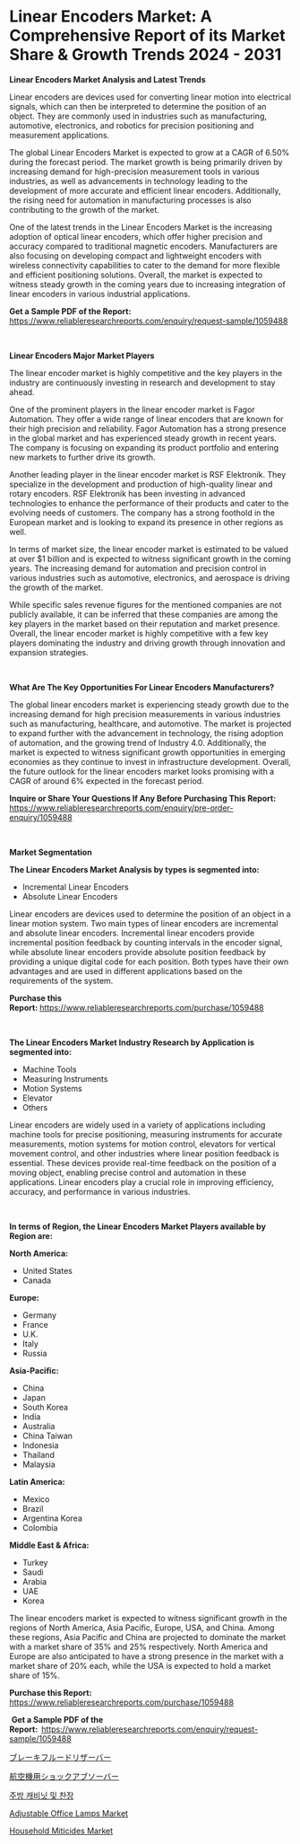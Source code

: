 <p><h1>Linear Encoders Market: A Comprehensive Report of its Market Share & Growth Trends 2024 - 2031</h1></p><p><strong>Linear Encoders Market Analysis and Latest Trends</strong></p>
<p><p>Linear encoders are devices used for converting linear motion into electrical signals, which can then be interpreted to determine the position of an object. They are commonly used in industries such as manufacturing, automotive, electronics, and robotics for precision positioning and measurement applications.</p><p>The global Linear Encoders Market is expected to grow at a CAGR of 6.50% during the forecast period. The market growth is being primarily driven by increasing demand for high-precision measurement tools in various industries, as well as advancements in technology leading to the development of more accurate and efficient linear encoders. Additionally, the rising need for automation in manufacturing processes is also contributing to the growth of the market.</p><p>One of the latest trends in the Linear Encoders Market is the increasing adoption of optical linear encoders, which offer higher precision and accuracy compared to traditional magnetic encoders. Manufacturers are also focusing on developing compact and lightweight encoders with wireless connectivity capabilities to cater to the demand for more flexible and efficient positioning solutions. Overall, the market is expected to witness steady growth in the coming years due to increasing integration of linear encoders in various industrial applications.</p></p>
<p><strong>Get a Sample PDF of the Report:&nbsp;</strong> <a href="https://www.reliableresearchreports.com/enquiry/request-sample/1059488">https://www.reliableresearchreports.com/enquiry/request-sample/1059488</a></p>
<p>&nbsp;</p>
<p><strong>Linear Encoders Major Market Players</strong></p>
<p><p>The linear encoder market is highly competitive and the key players in the industry are continuously investing in research and development to stay ahead. </p><p>One of the prominent players in the linear encoder market is Fagor Automation. They offer a wide range of linear encoders that are known for their high precision and reliability. Fagor Automation has a strong presence in the global market and has experienced steady growth in recent years. The company is focusing on expanding its product portfolio and entering new markets to further drive its growth.</p><p>Another leading player in the linear encoder market is RSF Elektronik. They specialize in the development and production of high-quality linear and rotary encoders. RSF Elektronik has been investing in advanced technologies to enhance the performance of their products and cater to the evolving needs of customers. The company has a strong foothold in the European market and is looking to expand its presence in other regions as well.</p><p>In terms of market size, the linear encoder market is estimated to be valued at over $1 billion and is expected to witness significant growth in the coming years. The increasing demand for automation and precision control in various industries such as automotive, electronics, and aerospace is driving the growth of the market.</p><p>While specific sales revenue figures for the mentioned companies are not publicly available, it can be inferred that these companies are among the key players in the market based on their reputation and market presence. Overall, the linear encoder market is highly competitive with a few key players dominating the industry and driving growth through innovation and expansion strategies.</p></p>
<p>&nbsp;</p>
<p><strong>What Are The Key Opportunities For Linear Encoders Manufacturers?</strong></p>
<p><p>The global linear encoders market is experiencing steady growth due to the increasing demand for high precision measurements in various industries such as manufacturing, healthcare, and automotive. The market is projected to expand further with the advancement in technology, the rising adoption of automation, and the growing trend of Industry 4.0. Additionally, the market is expected to witness significant growth opportunities in emerging economies as they continue to invest in infrastructure development. Overall, the future outlook for the linear encoders market looks promising with a CAGR of around 6% expected in the forecast period.</p></p>
<p><strong>Inquire or Share Your Questions If Any Before Purchasing This Report:</strong> <a href="https://www.reliableresearchreports.com/enquiry/pre-order-enquiry/1059488">https://www.reliableresearchreports.com/enquiry/pre-order-enquiry/1059488</a></p>
<p>&nbsp;</p>
<p><strong>Market Segmentation</strong></p>
<p><strong>The Linear Encoders Market Analysis by types is segmented into:</strong></p>
<p><ul><li>Incremental Linear Encoders</li><li>Absolute Linear Encoders</li></ul></p>
<p><p>Linear encoders are devices used to determine the position of an object in a linear motion system. Two main types of linear encoders are incremental and absolute linear encoders. Incremental linear encoders provide incremental position feedback by counting intervals in the encoder signal, while absolute linear encoders provide absolute position feedback by providing a unique digital code for each position. Both types have their own advantages and are used in different applications based on the requirements of the system.</p></p>
<p><strong>Purchase this Report:&nbsp;</strong><a href="https://www.reliableresearchreports.com/purchase/1059488">https://www.reliableresearchreports.com/purchase/1059488</a></p>
<p>&nbsp;</p>
<p><strong>The Linear Encoders Market Industry Research by Application is segmented into:</strong></p>
<p><ul><li>Machine Tools</li><li>Measuring Instruments</li><li>Motion Systems</li><li>Elevator</li><li>Others</li></ul></p>
<p><p>Linear encoders are widely used in a variety of applications including machine tools for precise positioning, measuring instruments for accurate measurements, motion systems for motion control, elevators for vertical movement control, and other industries where linear position feedback is essential. These devices provide real-time feedback on the position of a moving object, enabling precise control and automation in these applications. Linear encoders play a crucial role in improving efficiency, accuracy, and performance in various industries.</p></p>
<p>&nbsp;</p>
<p><strong>In terms of Region, the Linear Encoders Market Players available by Region are:</strong></p>
<p>
    <p> <strong> North America: </strong>
        <ul>
            <li>United States</li>
            <li>Canada</li>
        </ul>
        </p> 
    <p> <strong> Europe: </strong>
        <ul>
            <li>Germany</li>
            <li>France</li>
            <li>U.K.</li>
            <li>Italy</li>
            <li>Russia</li>
        </ul>
        </p> 
    <p> <strong> Asia-Pacific: </strong>
        <ul>
            <li>China</li>
            <li>Japan</li>
            <li>South Korea</li>
            <li>India</li>
            <li>Australia</li>
            <li>China Taiwan</li>
            <li>Indonesia</li>
            <li>Thailand</li>
            <li>Malaysia</li>
        </ul>
        </p> 
    <p> <strong> Latin America: </strong>
        <ul>
            <li>Mexico</li>
            <li>Brazil</li>
            <li>Argentina Korea</li>
            <li>Colombia</li>
        </ul>
        </p> 
    <p> <strong> Middle East & Africa: </strong>
        <ul>
            <li>Turkey</li>
            <li>Saudi</li>
            <li>Arabia</li>
            <li>UAE</li>
            <li>Korea</li>
        </ul>
    </p>
    </p>
<p><p>The linear encoders market is expected to witness significant growth in the regions of North America, Asia Pacific, Europe, USA, and China. Among these regions, Asia Pacific and China are projected to dominate the market with a market share of 35% and 25% respectively. North America and Europe are also anticipated to have a strong presence in the market with a market share of 20% each, while the USA is expected to hold a market share of 15%.</p></p>
<p><strong>Purchase this Report: </strong><a href="https://www.reliableresearchreports.com/purchase/1059488">https://www.reliableresearchreports.com/purchase/1059488</a></p>
<p>&nbsp;<strong>Get a Sample PDF of the Report:&nbsp;&nbsp;</strong><a href="https://www.reliableresearchreports.com/enquiry/request-sample/1059488">https://www.reliableresearchreports.com/enquiry/request-sample/1059488</a></p>
<p><strong></strong></p>
<p><p><a href="https://github.com/avwofrml53535/Market-Research-Report-List-1/blob/main/35842128066.md">ブレーキフルードリザーバー</a></p><p><a href="https://github.com/vtbvgl20191192/Market-Research-Report-List-1/blob/main/56586728067.md">航空機用ショックアブソーバー</a></p><p><a href="https://medium.com/@williefoster48/%EB%B6%80%EC%97%8C-%EC%BA%90%EB%B9%84%EB%84%B7-%EB%B0%8F-%EC%B0%AC%EC%9E%A5-%EC%8B%9C%EC%9E%A5-%EB%B6%84%EC%84%9D-%EB%B0%8F-%ED%81%AC%EA%B8%B0-%EC%98%88%EC%B8%A1-2024%EB%85%84%EB%B6%80%ED%84%B0-2031%EB%85%84%EA%B9%8C%EC%A7%80-%EA%B8%B0%EA%B0%84-110082580324">주방 캐비닛 및 찬장</a></p><p><a href="https://github.com/santosh758595/Market-Research-Report-List-3/blob/main/adjustable-office-lamps-market.md">Adjustable Office Lamps Market</a></p><p><a href="https://github.com/mbisetmhermsr/Market-Research-Report-List-1/blob/main/household-miticides-market.md">Household Miticides Market</a></p></p>
